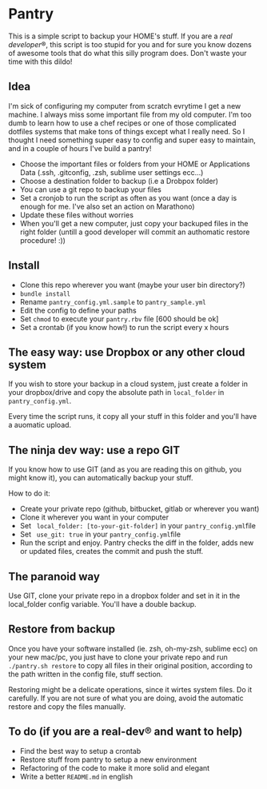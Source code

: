 # Pantry

This is a simple script to backup your HOME's stuff.
If you are a _real developer_®, this script is too stupid for you and for sure you know dozens of awesome tools that do what this silly program does.  Don't waste your time with this dildo!

## Idea

I'm sick of configuring my computer from scratch evrytime I get a new machine. I always miss some important file from my old computer. I'm too dumb to learn how to use a chef recipes or one of those complicated dotfiles systems that make tons of things except what I really need. So I thought I need something super easy to config and super easy to maintain, and in a couple of hours I've build a pantry!

* Choose the important files or folders from your HOME or Applications Data (.ssh, .gitconfig, .zsh, sublime user settings ecc...)
* Choose a destination folder to backup (i.e a Drobpox folder)
* You can use a git repo to backup your files
* Set a cronjob to run the script as often as you want (once a day is enough for me. I've also set an action on Marathono)
* Update these files without worries
* When you'll get a new computer, just copy your backuped files in the right folder (untill a good developer will commit an authomatic restore procedure! :))

## Install

* Clone this repo wherever you want (maybe your user bin directory?)
* ```bundle install```
* Rename ```pantry_config.yml.sample``` to ```pantry_sample.yml```
* Edit the config to define your paths
* Set ```chmod``` to execute your ```pantry.rbv``` file [600 should be ok]
* Set a crontab (if you know how!) to run the script every x hours

## The easy way: use Dropbox or any other cloud system

If you wish to store your backup in a cloud system, just create a folder in your dropbox/drive and copy the absolute path in ```local_folder``` in ```pantry_config.yml```.

Every time the script runs, it copy all your stuff in this folder and you'll have a auomatic upload.

## The ninja dev way: use a repo GIT

If you know how to use GIT (and as you are reading this on github, you might know it), you can automatically backup your stuff.

How to do it:

* Create your private repo (github, bitbucket, gitlab or wherever you want)
* Clone it wherever you want in your computer
* Set ``` local_folder: [to-your-git-folder]``` in your ```pantry_config.yml```file
* Set ``` use_git: true``` in your ```pantry_config.yml```file
* Run the script and enjoy. Pantry checks the diff in the folder, adds new or updated files, creates the commit and push the stuff.

## The paranoid way

Use GIT, clone your private repo in a dropbox folder and set in it in the local_folder config variable. You'll have a double backup.


## Restore from backup

Once you have your software installed (ie. zsh, oh-my-zsh, sublime ecc) on your new mac/pc, you just have to clone your private repo and run ```./pantry.sh restore``` to copy all files in their original position, according to the path written in the config file, stuff section.

Restoring might be a delicate operations, since it wirtes system files. Do it carefully. If you are not sure of what you are doing, avoid the automatic restore and copy the files manually.

## To do (if you are a real-dev® and want to help)

* Find the best way to setup a crontab
* Restore stuff from pantry to setup a new environment
* Refactoring of the code to make it more solid and elegant
* Write a better ```README.md``` in english